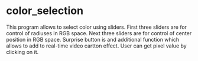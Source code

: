 # color_selection
This program allows to select color using sliders. First three sliders are for control of radiuses in RGB space. Next three sliders are for control of center position in RGB space. Surprise button is and additional function which allows to add to real-time video cartton effect. User can get pixel value by clicking on it.
